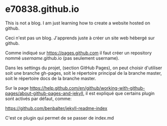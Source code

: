 # e70838.github.io
This is not a blog. I am just learning how to create a website hosted on github.

Ceci n'est pas un blog. J'apprends juste à créer un site web hébergé sur github.

Comme indiqué sur https://pages.github.com il faut créer un repository nommé *username*.github.io (pas seulement username).

Dans les settings du projet, (section GitHub Pages), on peut choisir d'utiliser soit une branche gh-pages, soit le répertoire principal de la branche master, soit le répertoire docs de la branche master.

Sur la page https://help.github.com/en/github/working-with-github-pages/about-github-pages-and-jekyll, il est expliqué que certains plugin sont activés par défaut, comme:

https://github.com/benbalter/jekyll-readme-index

C'est ce plugin qui permet de se passer de index.md

